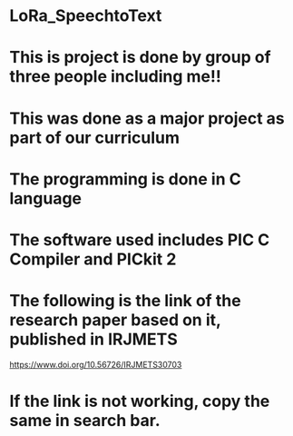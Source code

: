 # LoRa_SpeechtoText
# This is project is done by group of three people including me!!
# This was done as a major project as part of our curriculum
# The programming is done in C language 
# The software used includes PIC C Compiler and PICkit 2 
# The following is the link of the research paper based on it, published in IRJMETS
https://www.doi.org/10.56726/IRJMETS30703
# If the link is not working, copy the same in search bar.
